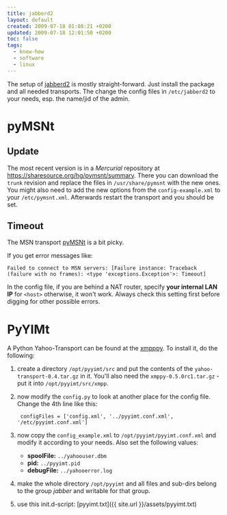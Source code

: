 ```yaml
---
title: jabberd2
layout: default
created: 2009-07-18 01:08:21 +0200
updated: 2009-07-18 12:01:50 +0200
toc: false
tags:
  - know-how
  - software
  - linux
---
```

The setup of [jabberd2](apt://jabberd2) is mostly straight-forward. Just install the package and all needed transports.
The change the config files in `/etc/jabberd2` to your needs, esp. the name/jid of the admin.


pyMSNt
======

Update
------

The most recent version is in a *Mercurial* repository at <https://sharesource.org/hg/pymsnt/summary>. There you can
download the `trunk` revision and replace the files in `/usr/share/pymsnt` with the new ones. You might also need to
add the new options from the `config-example.xml` to your `/etc/pymsnt.xml`. Afterwards restart the transport and you
should be set.

Timeout
-------

The MSN transport [pyMSNt](https://sharesource.org/hg/pymsnt/summary) is a bit picky.

If you get error messages like:

    Failed to connect to MSN servers: [Failure instance: Traceback (failure with no frames): <type 'exceptions.Exception'>: Timeout]

In the config file, if you are behind a NAT router, specify **your internal LAN IP** for `<host>` otherwise, it won't
work. Always check this setting first before digging for other possible errors.


PyYIMt
======

A Python Yahoo-Transport can be found at the [xmpppy](http://xmpppy.sf.net/). To install it, do the following:

1. create a directory `/opt/pyyimt/src` and put the contents of the `yahoo-transport-0.4.tar.gz` in it. You'll also need
   the `xmppy-0.5.0rc1.tar.gz` - put it into `/opt/pyyimt/src/xmpp`.
1. now modify the `config.py` to look at another place for the config file. Change the 4th line like this:  
  
        configFiles = ['config.xml', '../pyyimt.conf.xml', '/etc/pyyimt.conf.xml']

1. now copy the `config_example.xml` to `/opt/pyyimt/pyyimt.conf.xml` and modify it according to your needs.
   Also set the following values:
    * **spoolFile:** `../yahoouser.dbm`
    * **pid:** `../pyyimt.pid`
    * **debugFile:** `../yahooerror.log`
1. make the whole directory `/opt/pyyimt` and all files and sub-dirs belong to the group *jabber* and writable for
   that group.
1. use this init.d-script: [pyyimt.txt]({{ site.url }}/assets/pyyimt.txt)
